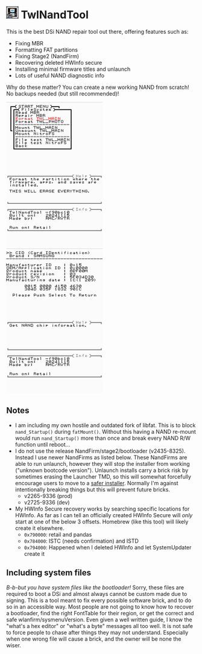 # ![app icon](icon.bmp) TwlNandTool

This is the best DSi NAND repair tool out there, offering features such as:
- Fixing MBR
- Formatting FAT partitions
- Fixing Stage2 (NandFirm)
- Recovering deleted HWInfo secure
- Installing minimal firmware titles and unlaunch
- Lots of useful NAND diagnostic info

Why do these matter? You can create a new working NAND from scratch! No backups needed (but still recommended)!

![FileSystem menu](.github/filesystem.png)![NAND CID info](.github/cidinfo.png)

## Notes
- I am including my own hostile and outdated fork of libfat. This is to block `nand_Startup()` during `fatMount()`. Without this having a NAND re-mount would run `nand_Startup()` more than once and break every NAND R/W function until reboot...
- I do not use the release NandFirm/stage2/bootloader (v2435-8325). Instead I use newer NandFirms as listed below. These NandFirms are able to run unlaunch, however they will stop the installer from working ("unknown bootcode version"). Unlaunch installs carry a brick risk by sometimes erasing the Launcher TMD, so this will somewhat forcefully encourage users to move to a [safer installer](https://github.com/edo9300/unlaunch-installer). Normally I'm against intentionally breaking things but this will prevent future bricks.
	- v2265-9336 (prod)
	- v2725-9336 (dev)
- My HWInfo Secure recovery works by searching specific locations for HWInfo. As far as I can tell an officially created HWInfo Secure will *only* start at one of the below 3 offsets. Homebrew (like this tool) will likely create it elsewhere.
	- `0x790000`: retail and pandas
	- `0x784000`: ISTC (needs confirmation) and ISTD
	- `0x794000`: Happened when I deleted HWInfo and let SystemUpdater create it

## Including system files
*B-b-but you have system files like the bootloader!* Sorry, these files are required to boot a DSi and almost always cannot be custom made due to signing. This is a tool meant to fix every possible software brick, and to do so in an accessible way. Most people are not going to know how to recover a bootloader, find the right FontTable for their region, or get the correct and safe wlanfirm/sysmenuVersion. Even given a well written guide, I know the "what's a hex editor" or "what's a byte" messages all too well. It is not safe to force people to chase after things they may not understand. Especially when one wrong file will cause a brick, and the owner will be none the wiser.